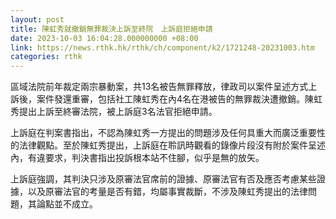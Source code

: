 ```yaml
---
layout: post
title: 陳虹秀就撤銷無罪裁決上訴至終院　上訴庭拒絕申請　
date: 2023-10-03 16:04:28.000000000 +08:00
link: https://news.rthk.hk/rthk/ch/component/k2/1721248-20231003.htm
categories: rthk
---
```


區域法院前年裁定兩宗暴動案，共13名被告無罪釋放，律政司以案件呈述方式上訴後，案件發還重審，包括社工陳虹秀在內4名在港被告的無罪裁決遭撤銷。陳虹秀提出上訴至終審法院，被上訴庭3名法官拒絕申請。

上訴庭在判案書指出，不認為陳虹秀一方提出的問題涉及任何具重大而廣泛重要性的法律觀點。至於陳虹秀提出，上訴庭在聆訊時觀看的錄像片段沒有附於案件呈述內，有違要求，判決書指出投訴根本站不住腳，似乎是無的放矢。

上訴庭強調，其判決只涉及原審法官席前的證據、原審法官有否及應否考慮某些證據，以及原審法官的考量是否有錯，均屬事實裁斷，不涉及陳虹秀提出的法律問題，其論點並不成立。
